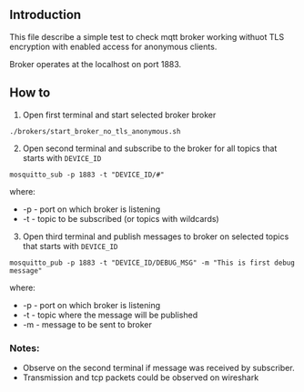 ## Introduction
This file describe a simple test to check mqtt broker working withuot TLS encryption with enabled access for anonymous clients.

Broker operates at the localhost on port 1883.

## How to

1. Open first terminal and start selected broker broker

```
./brokers/start_broker_no_tls_anonymous.sh

```

2. Open second terminal and subscribe to the broker for all topics that starts with `DEVICE_ID`

```
mosquitto_sub -p 1883 -t "DEVICE_ID/#"
```
where:
- -p - port on which broker is listening
- -t - topic to be subscribed (or topics with wildcards)

3. Open third terminal and publish messages to broker on selected topics that starts with `DEVICE_ID`

```
mosquitto_pub -p 1883 -t "DEVICE_ID/DEBUG_MSG" -m "This is first debug message"
```

where:
- -p - port on which broker is listening
- -t - topic where the message will be published
- -m - message to be sent to broker

### Notes:
- Observe on the second terminal if message was received by subscriber.
- Transmission and tcp packets could be observed on wireshark
